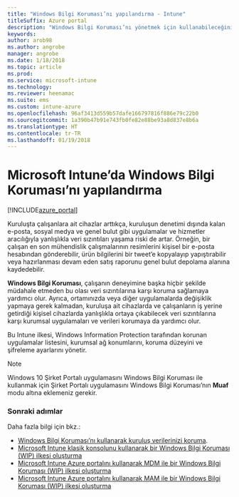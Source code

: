 ```yaml
---
title: "Windows Bilgi Koruması’nı yapılandırma - Intune"
titleSuffix: Azure portal
description: "Windows Bilgi Koruması’nı yönetmek için kullanabileceğiniz Intune ayarlarını öğrenin.\""
keywords: 
author: arob98
ms.author: angrobe
manager: angrobe
ms.date: 1/18/2018
ms.topic: article
ms.prod: 
ms.service: microsoft-intune
ms.technology: 
ms.reviewer: heenamac
ms.suite: ems
ms.custom: intune-azure
ms.openlocfilehash: 96af3413d559b57dafe166797816f886e79c22b0
ms.sourcegitcommit: 1a390b47b91e743fb0fe82e88be93a8d837e8b6a
ms.translationtype: HT
ms.contentlocale: tr-TR
ms.lasthandoff: 01/19/2018
---
```

# <a name="how-to-configure-windows-information-protection-in-microsoft-intune"></a>Microsoft Intune’da Windows Bilgi Koruması’nı yapılandırma

[!INCLUDE[azure_portal](./includes/azure_portal.md)]

Kuruluşta çalışanlara ait cihazlar arttıkça, kuruluşun denetimi dışında kalan e-posta, sosyal medya ve genel bulut gibi uygulamalar ve hizmetler aracılığıyla yanlışlıkla veri sızıntıları yaşama riski de artar. Örneğin, bir çalışan en son mühendislik çalışmalarının resimlerini kişisel bir e-posta hesabından gönderebilir, ürün bilgilerini bir tweet’e kopyalayıp yapıştırabilir veya hazırlanması devam eden satış raporunu genel bulut depolama alanına kaydedebilir.

**Windows Bilgi Koruması**, çalışanın deneyimine başka hiçbir şekilde müdahale etmeden bu olası veri sızıntılarına karşı koruma sağlamaya yardımcı olur. Ayrıca, ortamınızda veya diğer uygulamalarda değişiklik yapmaya gerek kalmadan, kuruluşa ait cihazlarda ve çalışanların iş yerine getirdiği kişisel cihazlarda yanlışlıkla ortaya çıkabilecek veri sızıntılarına karşı kurumsal uygulamaları ve verileri korumaya da yardımcı olur.

Bu Intune ilkesi, Windows Information Protection tarafından korunan uygulamalar listesini, kurumsal ağ konumlarını, koruma düzeyini ve şifreleme ayarlarını yönetir.

>[!NOTE]
> Windows 10 Şirket Portalı uygulamasını Windows Bilgi Koruması ile kullanmak için Şirket Portalı uygulamasını Windows Bilgi Koruması’nın **Muaf** modu altına eklemeniz gerekir. 

### <a name="next-steps"></a>Sonraki adımlar
Daha fazla bilgi için bkz.:
-  [Windows Bilgi Koruması’nı kullanarak kuruluş verilerinizi koruma](https://technet.microsoft.com/itpro/windows/keep-secure/protect-enterprise-data-using-wip).
- [Microsoft Intune klasik konsolunu kullanarak bir Windows Bilgi Koruması (WIP) ilkesi oluşturma](https://docs.microsoft.com/windows/threat-protection/windows-information-protection/create-wip-policy-using-intune)
- [Microsoft Intune Azure portalını kullanarak MDM ile bir Windows Bilgi Koruması (WIP) ilkesi oluşturma](https://docs.microsoft.com/windows/threat-protection/windows-information-protection/create-wip-policy-using-intune-azure)
- [Microsoft Intune Azure portalını kullanarak MAM ile bir Windows Bilgi Koruması (WIP) ilkesi oluşturma](https://docs.microsoft.com/windows/threat-protection/windows-information-protection/create-wip-policy-using-mam-intune-azure)
